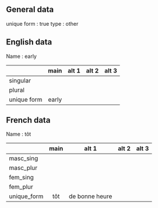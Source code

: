 ## General data

unique form : true
type : other

## English data

Name : early

|             | main  | alt 1 | alt 2 | alt 3 |
| :---------- | :---: | :---: | :---: | ----- |
| singular    |       |       |       |       |
| plural      |       |       |       |       |
| unique form | early |       |       |       |

## French data

Name : tôt

|             | main |     alt 1      | alt 2 | alt 3 |
| :---------- | :--: | :------------: | :---: | :---: |
| masc_sing   |      |                |       |       |
| masc_plur   |      |                |       |       |
| fem_sing    |      |                |       |       |
| fem_plur    |      |                |       |       |
| unique_form | tôt  | de bonne heure |       |       |


